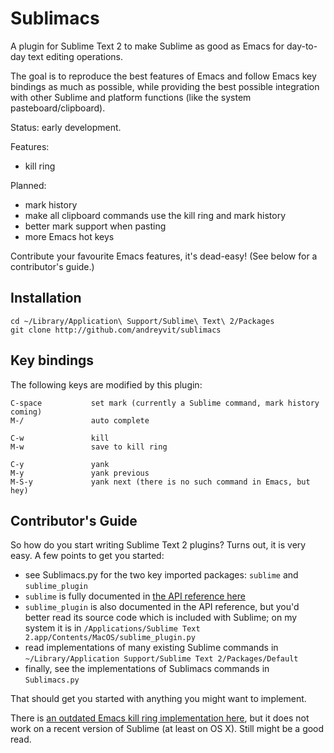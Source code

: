 Sublimacs
=========

A plugin for Sublime Text 2 to make Sublime as good as Emacs for day-to-day text editing operations.

The goal is to reproduce the best features of Emacs and follow Emacs key bindings as much as possible, while providing the best possible integration with other Sublime and platform functions (like the system pasteboard/clipboard).

Status: early development.

Features:

* kill ring

Planned:

* mark history
* make all clipboard commands use the kill ring and mark history
* better mark support when pasting
* more Emacs hot keys

Contribute your favourite Emacs features, it's dead-easy! (See below for a contributor's guide.)


Installation
------------

    cd ~/Library/Application\ Support/Sublime\ Text\ 2/Packages
    git clone http://github.com/andreyvit/sublimacs


Key bindings
------------

The following keys are modified by this plugin:

    C-space           set mark (currently a Sublime command, mark history coming)
    M-/               auto complete

    C-w               kill
    M-w               save to kill ring

    C-y               yank
    M-y               yank previous
    M-S-y             yank next (there is no such command in Emacs, but hey)


Contributor's Guide
-------------------

So how do you start writing Sublime Text 2 plugins? Turns out, it is very easy. A few points to get you started:

* see Sublimacs.py for the two key imported packages: `sublime` and `sublime_plugin`
* `sublime` is fully documented in [the API reference here](http://www.sublimetext.com/docs/2/api_reference.html)
* `sublime_plugin` is also documented in the API reference, but you'd better read its source code which is included with Sublime; on my system it is in `/Applications/Sublime Text 2.app/Contents/MacOS/sublime_plugin.py`
* read implementations of many existing Sublime commands in `~/Library/Application Support/Sublime Text 2/Packages/Default`
* finally, see the implementations of Sublimacs commands in `Sublimacs.py`

That should get you started with anything you might want to implement.

There is [an outdated Emacs kill ring implementation here](http://sublime-text-community-packages.googlecode.com/svn/pages/EmacsKillRing.html), but it does not work on a recent version of Sublime (at least on OS X). Still might be a good read.
